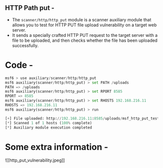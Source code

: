 ## HTTP Path put - 
- The `scanner/http/http_put` module is a scanner auxiliary module that allows you to test for HTTP PUT file upload vulnerability on a target web server.
- It sends a specially crafted HTTP PUT request to the target server with a file to be uploaded, and then checks whether the file has been uploaded successfully.
# Code - 
```python
msf6 > use auxiliary/scanner/http/http_put
msf6 auxiliary(scanner/http/http_put) > set PATH /uploads
PATH => /uploads
msf6 auxiliary(scanner/http/http_put) > set RPORT 8585
RPORT => 8585
msf6 auxiliary(scanner/http/http_put) > set RHOSTS 192.168.216.11
RHOSTS => 192.168.216.11
msf6 auxiliary(scanner/http/http_put) > run

[+] File uploaded: http://192.168.216.11:8585/uploads/msf_http_put_test.txt
[*] Scanned 1 of 1 hosts (100% complete)
[*] Auxiliary module execution completed

```
# Some extra information - 
![[http_put_vulnerability.jpeg]]